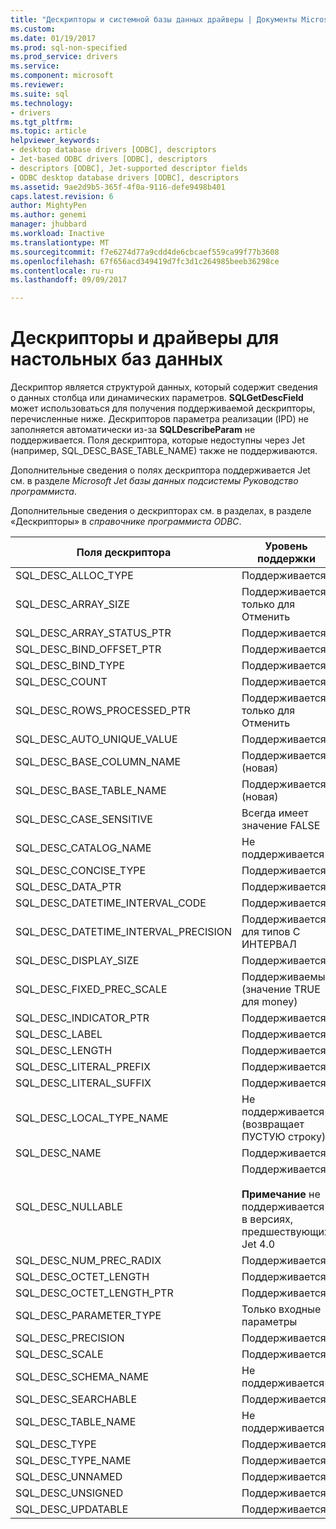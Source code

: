 ```yaml
---
title: "Дескрипторы и системной базы данных драйверы | Документы Microsoft"
ms.custom: 
ms.date: 01/19/2017
ms.prod: sql-non-specified
ms.prod_service: drivers
ms.service: 
ms.component: microsoft
ms.reviewer: 
ms.suite: sql
ms.technology:
- drivers
ms.tgt_pltfrm: 
ms.topic: article
helpviewer_keywords:
- desktop database drivers [ODBC], descriptors
- Jet-based ODBC drivers [ODBC], descriptors
- descriptors [ODBC], Jet-supported descriptor fields
- ODBC desktop database drivers [ODBC], descriptors
ms.assetid: 9ae2d9b5-365f-4f0a-9116-defe9498b401
caps.latest.revision: 6
author: MightyPen
ms.author: genemi
manager: jhubbard
ms.workload: Inactive
ms.translationtype: MT
ms.sourcegitcommit: f7e6274d77a9cdd4de6cbcaef559ca99f77b3608
ms.openlocfilehash: 67f656acd349419d7fc3d1c264985beeb36298ce
ms.contentlocale: ru-ru
ms.lasthandoff: 09/09/2017

---
```

# <a name="descriptors-and-desktop-database-drivers"></a>Дескрипторы и драйверы для настольных баз данных
Дескриптор является структурой данных, который содержит сведения о данных столбца или динамических параметров. **SQLGetDescField** может использоваться для получения поддерживаемой дескрипторы, перечисленные ниже. Дескрипторов параметра реализации (IPD) не заполняется автоматически из-за **SQLDescribeParam** не поддерживается. Поля дескриптора, которые недоступны через Jet (например, SQL_DESC_BASE_TABLE_NAME) также не поддерживаются.  
  
 Дополнительные сведения о полях дескриптора поддерживается Jet см. в разделе *Microsoft Jet базы данных подсистемы Руководство программиста*.  
  
 Дополнительные сведения о дескрипторах см. в разделах, в разделе «Дескрипторы» в *справочнике программиста ODBC*.  
  
|Поля дескриптора|Уровень поддержки|  
|-----------------------|-------------------|  
|SQL_DESC_ALLOC_TYPE|Поддерживается|  
|SQL_DESC_ARRAY_SIZE|Поддерживается только для Отменить|  
|SQL_DESC_ARRAY_STATUS_PTR|Поддерживается|  
|SQL_DESC_BIND_OFFSET_PTR|Поддерживается|  
|SQL_DESC_BIND_TYPE|Поддерживается|  
|SQL_DESC_COUNT|Поддерживается|  
|SQL_DESC_ROWS_PROCESSED_PTR|Поддерживается только для Отменить|  
|SQL_DESC_AUTO_UNIQUE_VALUE|Поддерживается|  
|SQL_DESC_BASE_COLUMN_NAME|Поддерживается (новая)|  
|SQL_DESC_BASE_TABLE_NAME|Поддерживается (новая)|  
|SQL_DESC_CASE_SENSITIVE|Всегда имеет значение FALSE|  
|SQL_DESC_CATALOG_NAME|Не поддерживается|  
|SQL_DESC_CONCISE_TYPE|Поддерживается|  
|SQL_DESC_DATA_PTR|Поддерживается|  
|SQL_DESC_DATETIME_INTERVAL_CODE|Поддерживается|  
|SQL_DESC_DATETIME_INTERVAL_PRECISION|Поддерживается для типов C ИНТЕРВАЛ|  
|SQL_DESC_DISPLAY_SIZE|Поддерживается|  
|SQL_DESC_FIXED_PREC_SCALE|Поддерживаемые (значение TRUE для money)|  
|SQL_DESC_INDICATOR_PTR|Поддерживается|  
|SQL_DESC_LABEL|Поддерживается|  
|SQL_DESC_LENGTH|Поддерживается|  
|SQL_DESC_LITERAL_PREFIX|Поддерживается|  
|SQL_DESC_LITERAL_SUFFIX|Поддерживается|  
|SQL_DESC_LOCAL_TYPE_NAME|Не поддерживается (возвращает ПУСТУЮ строку)|  
|SQL_DESC_NAME|Поддерживается|  
|SQL_DESC_NULLABLE|Поддерживается<br /><br /> **Примечание** не поддерживается в версиях, предшествующих Jet 4.0|  
|SQL_DESC_NUM_PREC_RADIX|Поддерживается|  
|SQL_DESC_OCTET_LENGTH|Поддерживается|  
|SQL_DESC_OCTET_LENGTH_PTR|Поддерживается|  
|SQL_DESC_PARAMETER_TYPE|Только входные параметры|  
|SQL_DESC_PRECISION|Поддерживается|  
|SQL_DESC_SCALE|Поддерживается|  
|SQL_DESC_SCHEMA_NAME|Не поддерживается|  
|SQL_DESC_SEARCHABLE|Поддерживается|  
|SQL_DESC_TABLE_NAME|Не поддерживается|  
|SQL_DESC_TYPE|Поддерживается|  
|SQL_DESC_TYPE_NAME|Поддерживается|  
|SQL_DESC_UNNAMED|Поддерживается|  
|SQL_DESC_UNSIGNED|Поддерживается|  
|SQL_DESC_UPDATABLE|Поддерживается|


